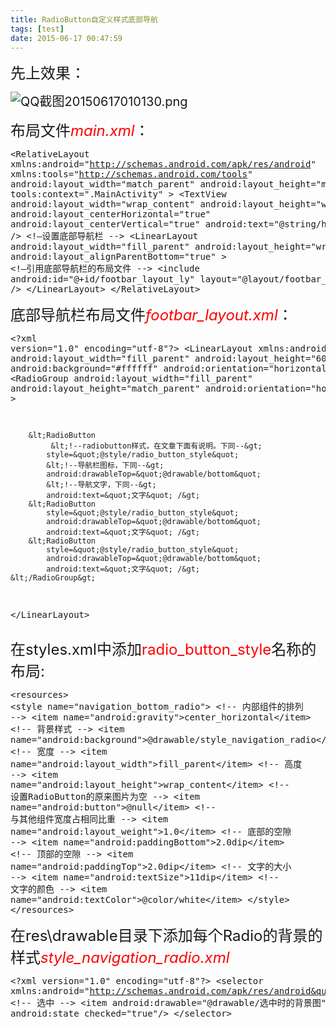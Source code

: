 ```yaml
---
title: RadioButton自定义样式底部导航
tags: [test]
date: 2015-06-17 00:47:59
---
```


<span style="font-size: 24px;">先上效果：</span>

<span style="font-size: 20px;">![QQ截图20150617010130.png](/upload/2015/06/201506171434474172281858.png "201506171434474172281858.png")</span>
<!-- more -->
<span style="font-size: 24px;">布局文件<span style="color: rgb(255, 0, 0);">_main.xml_</span>：</span>
<span style="font-size: 20px;"><pre class="brush:java;toolbar:false">&lt;RelativeLayout xmlns:android=&quot;http://schemas.android.com/apk/res/android&quot;
    xmlns:tools=&quot;http://schemas.android.com/tools&quot;
    android:layout_width=&quot;match_parent&quot;
    android:layout_height=&quot;match_parent&quot;
    tools:context=&quot;.MainActivity&quot; &gt;
    &lt;TextView
        android:layout_width=&quot;wrap_content&quot;
        android:layout_height=&quot;wrap_content&quot;
        android:layout_centerHorizontal=&quot;true&quot;
        android:layout_centerVertical=&quot;true&quot;
        android:text=&quot;@string/hello_world&quot; /&gt;
&lt;!—设置底部导航栏 --&gt;
    &lt;LinearLayout
        android:layout_width=&quot;fill_parent&quot;
        android:layout_height=&quot;wrap_content&quot;
        android:layout_alignParentBottom=&quot;true&quot; &gt;
&lt;!—引用底部导航栏的布局文件 --&gt;
        &lt;include
            android:id=&quot;@+id/footbar_layout_ly&quot;
            layout=&quot;@layout/footbar_layout&quot; /&gt;
    &lt;/LinearLayout&gt;
&lt;/RelativeLayout&gt;</pre></span>

<span style="font-size: 20px;"></span>

<span style="font-size: 24px;">底部导航栏布局文件<span style="color: rgb(255, 0, 0);">_footbar_layout.xml_</span>：</span>
<span style="font-size: 20px;"><pre class="brush:java;toolbar:false">&lt;?xml version=&quot;1.0&quot; encoding=&quot;utf-8&quot;?&gt;
&lt;LinearLayout xmlns:android=&quot;http://schemas.android.com/apk/res/android&quot;
    android:layout_width=&quot;fill_parent&quot;
    android:layout_height=&quot;60dp&quot;
    android:background=&quot;#ffffff&quot;
    android:orientation=&quot;horizontal&quot; &gt;
    &lt;RadioGroup
        android:layout_width=&quot;fill_parent&quot;
        android:layout_height=&quot;match_parent&quot;
        android:orientation=&quot;horizontal&quot; &gt;
 
        &lt;RadioButton
             &lt;!--radiobutton样式，在文章下面有说明。下同--&gt;
            style=&quot;@style/radio_button_style&quot;
            &lt;!--导航栏图标，下同--&gt;
            android:drawableTop=&quot;@drawable/bottom&quot;  
            &lt;!--导航文字，下同--&gt;
            android:text=&quot;文字&quot; /&gt;
        &lt;RadioButton
            style=&quot;@style/radio_button_style&quot;
            android:drawableTop=&quot;@drawable/bottom&quot;
            android:text=&quot;文字&quot; /&gt;
        &lt;RadioButton
            style=&quot;@style/radio_button_style&quot;
            android:drawableTop=&quot;@drawable/bottom&quot;
            android:text=&quot;文字&quot; /&gt;
    &lt;/RadioGroup&gt;
&lt;/LinearLayout&gt;</pre></span>

<span style="font-size: 24px;">在styles.xml中添加<span style="color: rgb(255, 0, 0);">radio_button_style</span>名称的布局:</span>
<span style="font-size: 20px;"><pre class="brush:java;toolbar:false">&lt;resources&gt;
    &lt;style name=&quot;navigation_bottom_radio&quot;&gt;
        &lt;!-- 内部组件的排列 --&gt;
        &lt;item name=&quot;android:gravity&quot;&gt;center_horizontal&lt;/item&gt;
        &lt;!-- 背景样式 --&gt;
        &lt;item name=&quot;android:background&quot;&gt;@drawable/style_navigation_radio&lt;/item&gt;
        &lt;!-- 宽度 --&gt;
        &lt;item name=&quot;android:layout_width&quot;&gt;fill_parent&lt;/item&gt;
        &lt;!-- 高度 --&gt;
        &lt;item name=&quot;android:layout_height&quot;&gt;wrap_content&lt;/item&gt;
        &lt;!-- 设置RadioButton的原来图片为空 --&gt;
        &lt;item name=&quot;android:button&quot;&gt;@null&lt;/item&gt;
        &lt;!-- 与其他组件宽度占相同比重 --&gt;
        &lt;item name=&quot;android:layout_weight&quot;&gt;1.0&lt;/item&gt;
        &lt;!-- 底部的空隙 --&gt;
        &lt;item name=&quot;android:paddingBottom&quot;&gt;2.0dip&lt;/item&gt;
        &lt;!-- 顶部的空隙 --&gt;
        &lt;item name=&quot;android:paddingTop&quot;&gt;2.0dip&lt;/item&gt;
        &lt;!-- 文字的大小 --&gt;
        &lt;item name=&quot;android:textSize&quot;&gt;11dip&lt;/item&gt;
        &lt;!-- 文字的颜色 --&gt;
        &lt;item name=&quot;android:textColor&quot;&gt;@color/white&lt;/item&gt;
    &lt;/style&gt;
&lt;/resources&gt;</pre></span>

<span style="font-size: 24px;">在res\drawable目录下添加每个Radio的背景的样式<span style="color: rgb(255, 0, 0);">_style_navigation_radio.xml_</span></span>
<span style="font-size: 20px;"><pre class="brush:xml;toolbar:false">   &lt;?xml version=&quot;1.0&quot; encoding=&quot;utf-8&quot;?&gt;
&lt;selector xmlns:android=&quot;http://schemas.android.com/apk/res/android&quot;&gt;
    &lt;!-- 选中 --&gt;
    &lt;item android:drawable=&quot;@drawable/选中时的背景图&quot; android:state_checked=&quot;true&quot;/&gt;
&lt;/selector&gt;</pre></span>

 
